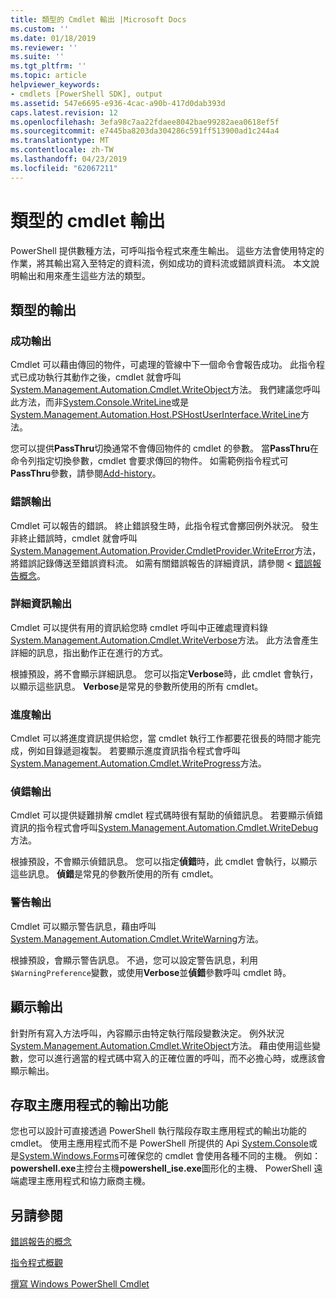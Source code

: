 ```yaml
---
title: 類型的 Cmdlet 輸出 |Microsoft Docs
ms.custom: ''
ms.date: 01/18/2019
ms.reviewer: ''
ms.suite: ''
ms.tgt_pltfrm: ''
ms.topic: article
helpviewer_keywords:
- cmdlets [PowerShell SDK], output
ms.assetid: 547e6695-e936-4cac-a90b-417d0dab393d
caps.latest.revision: 12
ms.openlocfilehash: 3efa98c7aa22fdaee8042bae99282aea0618ef5f
ms.sourcegitcommit: e7445ba8203da304286c591ff513900ad1c244a4
ms.translationtype: MT
ms.contentlocale: zh-TW
ms.lasthandoff: 04/23/2019
ms.locfileid: "62067211"
---
```

# <a name="types-of-cmdlet-output"></a>類型的 cmdlet 輸出

PowerShell 提供數種方法，可呼叫指令程式來產生輸出。 這些方法會使用特定的作業，將其輸出寫入至特定的資料流，例如成功的資料流或錯誤資料流。 本文說明輸出和用來產生這些方法的類型。

## <a name="types-of-output"></a>類型的輸出

### <a name="success-output"></a>成功輸出

Cmdlet 可以藉由傳回的物件，可處理的管線中下一個命令會報告成功。 此指令程式已成功執行其動作之後，cmdlet 就會呼叫[System.Management.Automation.Cmdlet.WriteObject](/dotnet/api/System.Management.Automation.Cmdlet.WriteObject)方法。 我們建議您呼叫此方法，而非[System.Console.WriteLine](/dotnet/api/System.Console.WriteLine)或是[System.Management.Automation.Host.PSHostUserInterface.WriteLine](/dotnet/api/System.Management.Automation.Host.PSHostUserInterface.WriteLine)方法。

您可以提供**PassThru**切換通常不會傳回物件的 cmdlet 的參數。
當**PassThru**在命令列指定切換參數，cmdlet 會要求傳回的物件。 如需範例指令程式可**PassThru**參數，請參閱[Add-history](/powershell/module/Microsoft.PowerShell.Core/Add-History)。

### <a name="error-output"></a>錯誤輸出

Cmdlet 可以報告的錯誤。 終止錯誤發生時，此指令程式會擲回例外狀況。 發生非終止錯誤時，cmdlet 就會呼叫[System.Management.Automation.Provider.CmdletProvider.WriteError](/dotnet/api/System.Management.Automation.Provider.CmdletProvider.WriteError)方法，將錯誤記錄傳送至錯誤資料流。 如需有關錯誤報告的詳細資訊，請參閱 <<c0> [ 錯誤報告概念](./error-reporting-concepts.md)。

### <a name="verbose-output"></a>詳細資訊輸出

Cmdlet 可以提供有用的資訊給您時 cmdlet 呼叫中正確處理資料錄[System.Management.Automation.Cmdlet.WriteVerbose](/dotnet/api/System.Management.Automation.Cmdlet.WriteVerbose)方法。 此方法會產生詳細的訊息，指出動作正在進行的方式。

根據預設，將不會顯示詳細訊息。 您可以指定**Verbose**時，此 cmdlet 會執行，以顯示這些訊息。 **Verbose**是常見的參數所使用的所有 cmdlet。

### <a name="progress-output"></a>進度輸出

Cmdlet 可以將進度資訊提供給您，當 cmdlet 執行工作都要花很長的時間才能完成，例如目錄遞迴複製。 若要顯示進度資訊指令程式會呼叫[System.Management.Automation.Cmdlet.WriteProgress](/dotnet/api/System.Management.Automation.Cmdlet.WriteProgress)方法。

### <a name="debug-output"></a>偵錯輸出

Cmdlet 可以提供疑難排解 cmdlet 程式碼時很有幫助的偵錯訊息。 若要顯示偵錯資訊的指令程式會呼叫[System.Management.Automation.Cmdlet.WriteDebug](/dotnet/api/System.Management.Automation.Cmdlet.WriteDebug)方法。

根據預設，不會顯示偵錯訊息。 您可以指定**偵錯**時，此 cmdlet 會執行，以顯示這些訊息。 **偵錯**是常見的參數所使用的所有 cmdlet。

### <a name="warning-output"></a>警告輸出

Cmdlet 可以顯示警告訊息，藉由呼叫[System.Management.Automation.Cmdlet.WriteWarning](/dotnet/api/System.Management.Automation.Cmdlet.WriteWarning)方法。

根據預設，會顯示警告訊息。 不過，您可以設定警告訊息，利用`$WarningPreference`變數，或使用**Verbose**並**偵錯**參數呼叫 cmdlet 時。

## <a name="displaying-output"></a>顯示輸出

針對所有寫入方法呼叫，內容顯示由特定執行階段變數決定。 例外狀況[System.Management.Automation.Cmdlet.WriteObject](/dotnet/api/System.Management.Automation.Cmdlet.WriteObject)方法。 藉由使用這些變數，您可以進行適當的程式碼中寫入的正確位置的呼叫，而不必擔心時，或應該會顯示輸出。

## <a name="accessing-the-output-functionality-of-a-host-application"></a>存取主應用程式的輸出功能

您也可以設計可直接透過 PowerShell 執行階段存取主應用程式的輸出功能的 cmdlet。 使用主應用程式而不是 PowerShell 所提供的 Api [System.Console](/dotnet/api/System.Console)或是[System.Windows.Forms](/dotnet/api/System.Windows.Forms)可確保您的 cmdlet 會使用各種不同的主機。 例如： **powershell.exe**主控台主機**powershell_ise.exe**圖形化的主機、 PowerShell 遠端處理主應用程式和協力廠商主機。

## <a name="see-also"></a>另請參閱

[錯誤報告的概念](./error-reporting-concepts.md)

[指令程式概觀](./cmdlet-overview.md)

[撰寫 Windows PowerShell Cmdlet](./writing-a-windows-powershell-cmdlet.md)